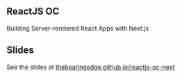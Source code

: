 ReactJS OC
--

Building Server-rendered React Apps with Next.js

## Slides

See the slides at [thebearingedge.github.io/reactjs-oc-next](thebearingedge.github.io/reactjs-oc-next)
